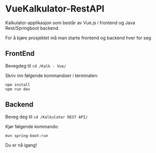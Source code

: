 # VueKalkulator-RestAPI
Kalkulator-applikasjon som består av Vue.js i frontend og Java Rest/Springboot backend.

For å kjøre prosjektet må man starte frontend og backend hver for seg

## FrontEnd
Bevegdeg til ``cd /Kalk - Vue/`` 

Skriv inn følgende kommandoer i terminalen:
```
npm install
npm run dev
```

## Backend
Beveg deg til ``cd /Kalkulator REST API/ `` 

Kjør følgende kommando:
```
mvn spring-boot:run
```

Du er nå igang!
